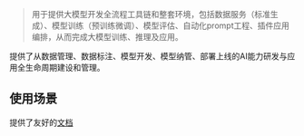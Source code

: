 > 用于提供大模型开发全流程工具链和整套环境，包括数据服务（标准生成）、模型训练（预训练微调）、模型评估、自动化prompt工程、插件应用编排，从而完成大模型训练、推理及应用。

提供了从数据管理、数据标注、模型开发、模型纳管、部署上线的AI能力研发与应用全生命周期建设和管理。
## 使用场景




提供了友好的[文档](https://cloud.baidu.com/doc/WENXINWORKSHOP/index.html)

